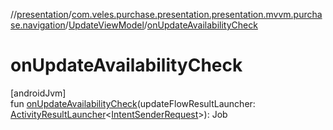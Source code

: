 //[presentation](../../../index.md)/[com.veles.purchase.presentation.presentation.mvvm.purchase.navigation](../index.md)/[UpdateViewModel](index.md)/[onUpdateAvailabilityCheck](on-update-availability-check.md)

# onUpdateAvailabilityCheck

[androidJvm]\
fun [onUpdateAvailabilityCheck](on-update-availability-check.md)(updateFlowResultLauncher: [ActivityResultLauncher](https://developer.android.com/reference/kotlin/androidx/activity/result/ActivityResultLauncher.html)&lt;[IntentSenderRequest](https://developer.android.com/reference/kotlin/androidx/activity/result/IntentSenderRequest.html)&gt;): Job
